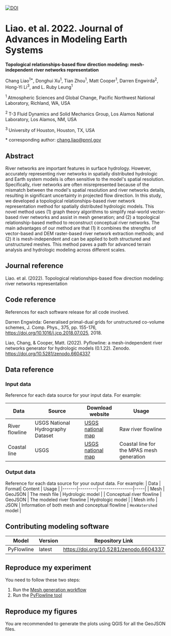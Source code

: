 [![DOI](https://zenodo.org/badge/523138410.svg)](https://zenodo.org/badge/latestdoi/523138410)

# Liao. et al. 2022. Journal of Advances in Modeling Earth Systems

**Topological relationships-based flow direction modeling: mesh-independent river networks representation**

Chang Liao<sup>1\*</sup>, 
Donghui Xu<sup>1</sup>,
Tian Zhou<sup>1</sup>,
Matt Cooper<sup>1</sup>,
Darren Engwirda<sup>2</sup>, 
Hong-Yi Li<sup>3</sup>,
and L. Ruby Leung<sup>1</sup>

<sup>1 </sup> Atmospheric Sciences and Global Change, Pacific Northwest National Laboratory, Richland, WA, USA

<sup>2 </sup> T-3 Fluid Dynamics and Solid Mechanics Group, Los Alamos National Laboratory, Los Alamos, NM, USA

<sup>3 </sup> University of Houston, Houston, TX, USA

\* corresponding author:  chang.liao@pnnl.gov

## Abstract

River networks are important features in surface hydrology. However, accurately representing river networks in spatially distributed hydrologic and Earth system models is often sensitive to the model's spatial resolution. Specifically, river networks are often misrepresented because of the mismatch between the model's spatial resolution and river networks details, resulting in significant uncertainty in projected flow direction. In this study, we developed a topological relationships-based river network representation method for spatially distributed hydrologic models. This novel method uses (1) graph theory algorithms to simplify real-world vector-based river networks and assist in mesh generation; and (2) a topological relationship-based method to reconstruct conceptual river networks. The main advantages of our method are that (1) it combines the strengths of vector-based and DEM raster-based river network extraction methods; and (2) it is mesh-independent and can be applied to both structured and unstructured meshes. This method paves a path for advanced terrain analysis and hydrologic modeling across different scales. 

## Journal reference

Liao. et al. (2022). Topological relationships-based flow direction modeling: river networks representation

## Code reference

References for each software release for all code involved.  

Darren Engwirda: Generalised primal-dual grids for unstructured co-volume schemes, J. Comp. Phys., 375, pp. 155-176, https://doi.org/10.1016/j.jcp.2018.07.025, 2018.

Liao, Chang, & Cooper, Matt. (2022). Pyflowline: a mesh-independent river networks generator for hydrologic models (0.1.22). Zenodo. https://doi.org/10.5281/zenodo.6604337

## Data reference

### Input data

Reference for each data source for your input data.  For example:

| Data | Source| Download website | Usage |
|-------|---------|-----------------|-----|
| River flowline | USGS National Hydrography Dataset | [USGS national map](https://apps.nationalmap.gov/viewer/) | Raw river flowline | 
| Coastal line | USGS | [USGS national map](https://apps.nationalmap.gov/viewer/) | Coastal line for the MPAS mesh generation| 

### Output data

Reference for each data source for your output data.  For example:
| Data | Format| Content | Usage |
|-------|---------|-----------------|-----|
| Mesh | GeoJSON | The mesh file | Hydrologic model | 
| Conceptual river flowline | GeoJSON | The modeled river flowline | Hydrologic model | 
| Mesh info | JSON | Information of both mesh and conceptual flowline  | `HexWatershed` model | 

## Contributing modeling software

| Model | Version | Repository Link | DOI |
|-------|---------|-----------------|-----|
| PyFlowline | latest | https://doi.org/10.5281/zenodo.6604337 | 10.5281/zenodo.6604337  |


## Reproduce my experiment

You need to follow these two steps:

1. Run the [Mesh generation workflow](https://github.com/DOE-ICoM/pyflowline_james/blob/main/workflow/mesh_generation.md)
2. Run the [PyFlowline tool](https://github.com/DOE-ICoM/pyflowline_james/blob/main/workflow/pyflowline.md)


## Reproduce my figures

You are recommended to generate the plots using QGIS for all the GeoJSON files.

